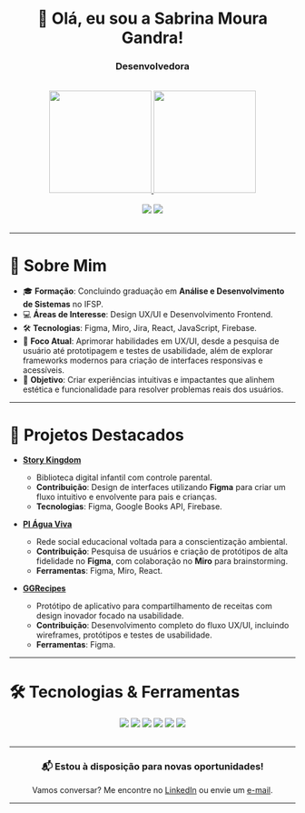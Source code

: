 <div align="center">
  <h1>👋 Olá, eu sou a Sabrina Moura Gandra!</h1>
  <h3>Desenvolvedora</h3>
</div>

<br/>

<div align="center">
  <a href="https://github.com/Brinamg">
    <img height="180em" src="https://github-readme-stats.vercel.app/api?username=Brinamg&show_icons=true&theme=react&include_all_commits=true&count_private=true"/>
    <img height="180em" src="https://github-readme-stats.vercel.app/api/top-langs/?username=Brinamg&layout=compact&langs_count=7&theme=react"/>
  </a>
</div>  

<br/>

<div align="center">
  <a href="https://www.linkedin.com/in/sabrinamouragandra/" target="_blank"><img src="https://img.shields.io/badge/-LinkedIn-%230077B5?style=for-the-badge&logo=linkedin&logoColor=white" target="_blank"></a> 
  <a href = "mailto:smouragandra@gmail.com"><img src="https://img.shields.io/badge/-Gmail-%23333?style=for-the-badge&logo=gmail&logoColor=white" target="_blank"></a>
</div>

<br/>

---

# 🚀 Sobre Mim

- 🎓 **Formação**: Concluindo graduação em **Análise e Desenvolvimento de Sistemas** no IFSP.  
- 💻 **Áreas de Interesse**: Design UX/UI e Desenvolvimento Frontend.  
- 🛠 **Tecnologias**: Figma, Miro, Jira, React, JavaScript, Firebase.  
- 🌱 **Foco Atual**: Aprimorar habilidades em UX/UI, desde a pesquisa de usuário até prototipagem e testes de usabilidade, além de explorar frameworks modernos para criação de interfaces responsivas e acessíveis.  
- 🎯 **Objetivo**: Criar experiências intuitivas e impactantes que alinhem estética e funcionalidade para resolver problemas reais dos usuários.  

---

# 💼 Projetos Destacados

- **[Story Kingdom](https://github.com/Brinamg/StoryKingdom-TCC-IFSP)**  
  - Biblioteca digital infantil com controle parental.  
  - **Contribuição**: Design de interfaces utilizando **Figma** para criar um fluxo intuitivo e envolvente para pais e crianças.  
  - **Tecnologias**: Figma, Google Books API, Firebase.  

- **[PI Água Viva](https://github.com/PIAguaViva)**  
  - Rede social educacional voltada para a conscientização ambiental.  
  - **Contribuição**: Pesquisa de usuários e criação de protótipos de alta fidelidade no **Figma**, com colaboração no **Miro** para brainstorming.  
  - **Ferramentas**: Figma, Miro, React.  

- **[GGRecipes](https://www.figma.com/file/Z9sxWefuQuQKQOKYz4xDKI/GGRecipes?node-id=0%3A1&t=77lw7cIlfMGzvG9o-1)**  
  - Protótipo de aplicativo para compartilhamento de receitas com design inovador focado na usabilidade.  
  - **Contribuição**: Desenvolvimento completo do fluxo UX/UI, incluindo wireframes, protótipos e testes de usabilidade.  
  - **Ferramentas**: Figma. 

---

# 🛠 Tecnologias & Ferramentas

<div align="center">
  <img src="https://img.shields.io/badge/-Figma-F24E1E?style=for-the-badge&logo=figma&logoColor=white" />
  <img src="https://img.shields.io/badge/-Miro-050038?style=for-the-badge&logo=miro&logoColor=white" />
  <img src="https://img.shields.io/badge/-Jira-0052CC?style=for-the-badge&logo=jira&logoColor=white" />
  <img src="https://img.shields.io/badge/-React-61DAFB?style=for-the-badge&logo=react&logoColor=black" />
  <img src="https://img.shields.io/badge/-JavaScript-F7DF1E?style=for-the-badge&logo=javascript&logoColor=black" />
  <img src="https://img.shields.io/badge/-Firebase-FFCA28?style=for-the-badge&logo=firebase&logoColor=black" />
</div>

<br/>

---

<div align="center">
  <h3>📬 Estou à disposição para novas oportunidades!</h3>
  <p>Vamos conversar? Me encontre no <a href="https://www.linkedin.com/in/sabrinamouragandra/" target="_blank">LinkedIn</a> ou envie um <a href="mailto:smouragandra@gmail.com">e-mail</a>.</p>
</div>

---

